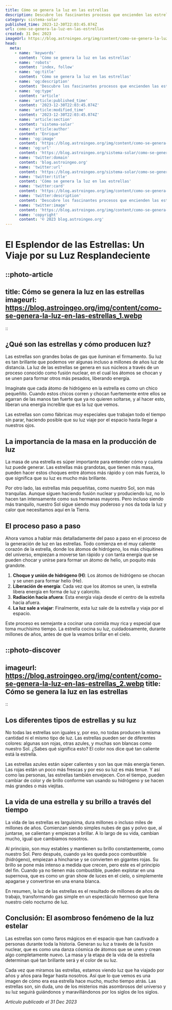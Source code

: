 ```yaml
---
title: Cómo se genera la luz en las estrellas
description: Descubre los fascinantes procesos que encienden las estrellas y cómo nuestras luminarias celestes generan luz desde su núcleo.
category: sistema-solar
published_time: 2023-12-30T22:03:45.074Z
url: como-se-genera-la-luz-en-las-estrellas
created: 31 Dec 2023
imageUrl: https://blog.astroingeo.org/img/content/como-se-genera-la-luz-en-las-estrellas_1.webp
head:
  meta:
    - name: 'keywords'
      content: 'Cómo se genera la luz en las estrellas'
    - name: 'robots'
      content: 'index, follow'
    - name: 'og:title'
      content: 'Cómo se genera la luz en las estrellas'
    - name: 'og:description'
      content: 'Descubre los fascinantes procesos que encienden las estrellas y cómo nuestras luminarias celestes generan luz desde su núcleo.'
    - name: 'og:type'
      content: 'article'
    - name: 'article:published_time'
      content: '2023-12-30T22:03:45.074Z'
    - name: 'article:modified_time'
      content: '2023-12-30T22:03:45.074Z'
    - name: 'article:section'
      content: 'sistema-solar'
    - name: 'article:author'
      content: 'Enrique'
    - name: 'og:image'
      content: 'https://blog.astroingeo.org/img/content/como-se-genera-la-luz-en-las-estrellas_1.webp'
    - name: 'og:url'
      content: 'https://blog.astroingeo.org/sistema-solar/como-se-genera-la-luz-en-las-estrellas'
    - name: 'twitter:domain'
      content: 'blog.astroingeo.org'
    - name: 'twitter:url'
      content: 'https://blog.astroingeo.org/sistema-solar/como-se-genera-la-luz-en-las-estrellas'
    - name: 'twitter:title'
      content: 'Cómo se genera la luz en las estrellas'
    - name: 'twitter:card'
      content: 'https://blog.astroingeo.org/img/content/como-se-genera-la-luz-en-las-estrellas_1.webp'
    - name: 'twitter:description'
      content: 'Descubre los fascinantes procesos que encienden las estrellas y cómo nuestras luminarias celestes generan luz desde su núcleo.'
    - name: 'twitter:image'
      content: 'https://blog.astroingeo.org/img/content/como-se-genera-la-luz-en-las-estrellas_1.webp'
    - name: 'copyright'
      content: '© 2023 blog.astroingeo.org'
---
```

# El Esplendor de las Estrellas: Un Viaje por su Luz Resplandeciente

::photo-article
---
title: Cómo se genera la luz en las estrellas
imageurl: https://blog.astroingeo.org/img/content/como-se-genera-la-luz-en-las-estrellas_1.webp
---
::

## ¿Qué son las estrellas y cómo producen luz?

Las estrellas son grandes bolas de gas que iluminan el firmamento. Su luz es tan brillante que podemos ver algunas incluso a millones de años luz de distancia. La luz de las estrellas se genera en sus núcleos a través de un proceso conocido como fusión nuclear, en el cual los átomos se chocan y se unen para formar otros más pesados, liberando energía.

Imagínate que cada átomo de hidrógeno en la estrella es como un chico pequeñito. Cuando estos chicos corren y chocan fuertemente entre ellos se agarran de las manos tan fuerte que ya no quieren soltarse, y al hacer esto, liberan una energía increíble que es la luz que vemos.

Las estrellas son como fábricas muy especiales que trabajan todo el tiempo sin parar, haciendo posible que su luz viaje por el espacio hasta llegar a nuestros ojos.

## La importancia de la masa en la producción de luz

La masa de una estrella es súper importante para entender cómo y cuánta luz puede generar. Las estrellas más grandotas, que tienen más masa, pueden hacer estos choques entre átomos más rápido y con más fuerza, lo que significa que su luz es mucho más brillante.

Por otro lado, las estrellas más pequeñitas, como nuestro Sol, son más tranquilas. Aunque siguen haciendo fusión nuclear y produciendo luz, no lo hacen tan intensamente como sus hermanas mayores. Pero incluso siendo más tranquilo, nuestro Sol sigue siendo muy poderoso y nos da toda la luz y calor que necesitamos aquí en la Tierra.

## El proceso paso a paso

Ahora vamos a hablar más detalladamente del paso a paso en el proceso de la generación de luz en las estrellas. Todo comienza en el muy caliente corazón de la estrella, donde los átomos de hidrógeno, los más chiquitines del universo, empiezan a moverse tan rápido y con tanta energía que se pueden chocar y unirse para formar un átomo de helio, un poquito más grandote.

1. **Choque y unión de hidrógeno (H)**: Los átomos de hidrógeno se chocan y se unen para formar helio (He).
2. **Liberación de energía**: Cada vez que los átomos se unen, la estrella libera energía en forma de luz y calorcito.
3. **Radiación hacia afuera**: Esta energía viaja desde el centro de la estrella hacia afuera.
4. **La luz sale a viajar**: Finalmente, esta luz sale de la estrella y viaja por el espacio.

Este proceso es semejante a cocinar una comida muy rica y especial que toma muchísimo tiempo. La estrella cocina su luz, cuidadosamente, durante millones de años, antes de que la veamos brillar en el cielo.


::photo-discover
---
imageurl: https://blog.astroingeo.org/img/content/como-se-genera-la-luz-en-las-estrellas_2.webp
title: Cómo se genera la luz en las estrellas
---
::

## Los diferentes tipos de estrellas y su luz

No todas las estrellas son iguales y, por eso, no todas producen la misma cantidad ni el mismo tipo de luz. Las estrellas pueden ser de diferentes colores: algunas son rojas, otras azules, y muchas son blancas como nuestro Sol. ¿Sabes qué significa esto? El color nos dice qué tan caliente está la estrella.

Las estrellas azules están súper calientes y son las que más energía tienen. Las rojas están un poco más frescas y por eso su luz es más tenue. Y así como las personas, las estrellas también envejecen. Con el tiempo, pueden cambiar de color y de brillo conforme van usando su hidrógeno y se hacen más grandes o más viejitas.

## La vida de una estrella y su brillo a través del tiempo

La vida de las estrellas es larguísima, dura millones o incluso miles de millones de años. Comienzan siendo simples nubes de gas y polvo que, al juntarse, se calientan y empiezan a brillar. A lo largo de su vida, cambian mucho, igual que cambiamos nosotros.

Al principio, son muy estables y mantienen su brillo constantemente, como nuestro Sol. Pero después, cuando ya les queda poco combustible (hidrógeno), empiezan a hincharse y se convierten en gigantes rojas. Su brillo se pone más intenso a medida que crecen, pero este es el principio del fin. Cuando ya no tienen más combustible, pueden explotar en una supernova, que es como un gran show de luces en el cielo, o simplemente apagarse y convertirse en una enana blanca.

En resumen, la luz de las estrellas es el resultado de millones de años de trabajo, transformando gas simple en un espectáculo hermoso que llena nuestro cielo nocturno de luz.

## Conclusión: El asombroso fenómeno de la luz estelar

Las estrellas son como faros mágicos en el espacio que han cautivado a personas durante toda la historia. Generan su luz a través de la fusión nuclear, que es como una danza cósmica de átomos que se unen y crean algo completamente nuevo. La masa y la etapa de la vida de la estrella determinan qué tan brillante será y el color de su luz.

Cada vez que miramos las estrellas, estamos viendo luz que ha viajado por años y años para llegar hasta nosotros. Así que lo que vemos es una imagen de cómo era esa estrella hace mucho, mucho tiempo atrás. Las estrellas son, sin duda, uno de los misterios más asombrosos del universo y su luz seguirá guiándonos y maravillándonos por los siglos de los siglos.

_Artículo publicado el 31 Dec 2023_